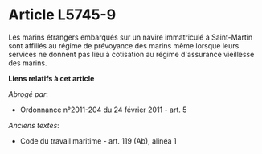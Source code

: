 # Article L5745-9

Les marins étrangers embarqués sur un navire immatriculé à Saint-Martin sont affiliés au régime de prévoyance des marins même
lorsque leurs services ne donnent pas lieu à cotisation au régime d'assurance vieillesse des marins.

**Liens relatifs à cet article**

_Abrogé par_:

  - Ordonnance n°2011-204 du 24 février 2011 - art. 5

_Anciens textes_:

  - Code du travail maritime - art. 119 (Ab), alinéa 1
